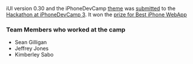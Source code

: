 iUI version 0.30 and the iPhoneDevCamp [theme](http://code.google.com/p/iui/wiki/Themes) was [submitted](http://developer.yahoo.com/hacku/hackuhandler.php?appid=hacku&op=showhack&hackid=363) to the [Hackathon at iPhoneDevCamp 3](http://www.iphonedevcamp.org/2009/08/02/submitting-to-hackathon-show/).  It won the [prize for Best iPhone WebApp](http://www.iphonedevcamp.org/2009/08/02/iphonedevcamp-3-hackathon-winners/)

### Team Members who worked at the camp ###
  * Sean Gilligan
  * Jeffrey Jones
  * Kimberley Sabo